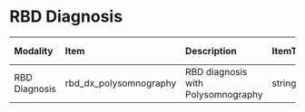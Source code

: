 # RBD Diagnosis

| Modality      | Item                   | Description                        | ItemType   | Required   | Values        |   Unnamed: 13 |
|:--------------|:-----------------------|:-----------------------------------|:-----------|:-----------|:--------------|--------------:|
| RBD Diagnosis | rbd_dx_polysomnography | RBD diagnosis with Polysomnography | string     | nullable   | ["Yes", "No"] |           nan |